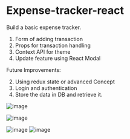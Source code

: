 # Expense-tracker-react

Build a basic expense tracker.
1. Form of adding transaction 
2. Props for transaction handling
3. Context API for theme
4. Update feature using React Modal

Future Improvements:

2. Using redux state or advanced Concept 
4. Login and authentication
5. Store the data in DB and retrieve it. 



![image](https://github.com/payalmit/Expense-tracker-react/assets/63918548/9bc0999a-deea-4a33-93af-6ab2be2faeb8)


![image](https://github.com/payalmit/Expense-tracker-react/assets/63918548/a147965a-1407-4645-b1e0-f06cd2c8477d)

![image](https://github.com/payalmit/Expense-tracker-react/assets/63918548/73dcb41a-810a-42c4-b561-62c8da306ecc)
![image](https://github.com/payalmit/Expense-tracker-react/assets/63918548/ca076cdf-3f8e-40e2-bde3-ee88389af77a)


